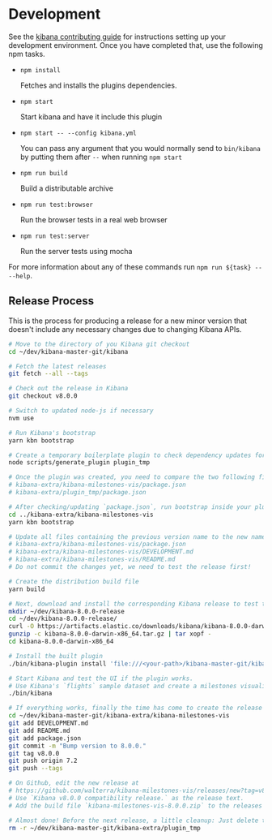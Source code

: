 # Development

See the [kibana contributing guide](https://github.com/elastic/kibana/blob/master/CONTRIBUTING.md) for instructions setting up your development environment. Once you have completed that, use the following npm tasks.

  - `npm install`

    Fetches and installs the plugins dependencies.

  - `npm start`

    Start kibana and have it include this plugin

  - `npm start -- --config kibana.yml`

    You can pass any argument that you would normally send to `bin/kibana` by putting them after `--` when running `npm start`

  - `npm run build`

    Build a distributable archive

  - `npm run test:browser`

    Run the browser tests in a real web browser

  - `npm run test:server`

    Run the server tests using mocha

For more information about any of these commands run `npm run ${task} -- --help`.

## Release Process

This is the process for producing a release for a new minor version that doesn't include any necessary changes due to changing Kibana APIs.

```bash
# Move to the directory of you Kibana git checkout
cd ~/dev/kibana-master-git/kibana

# Fetch the latest releases
git fetch --all --tags

# Check out the release in Kibana
git checkout v8.0.0

# Switch to updated node-js if necessary
nvm use

# Run Kibana's bootstrap
yarn kbn bootstrap

# Create a temporary boilerplate plugin to check dependency updates for plugins
node scripts/generate_plugin plugin_tmp

# Once the plugin was created, you need to compare the two following files and if necessary update the dependencies in your `package.json`
# kibana-extra/kibana-milestones-vis/package.json
# kibana-extra/plugin_tmp/package.json

# After checking/updating `package.json`, run bootstrap inside your plugin's directory
cd ../kibana-extra/kibana-milestones-vis
yarn kbn bootstrap

# Update all files containing the previous version name to the new name
# kibana-extra/kibana-milestones-vis/package.json
# kibana-extra/kibana-milestones-vis/DEVELOPMENT.md
# kibana-extra/kibana-milestones-vis/README.md
# Do not commit the changes yet, we need to test the release first!

# Create the distribution build file
yarn build

# Next, download and install the corresponding Kibana release to test the build via
mkdir ~/dev/kibana-8.0.0-release
cd ~/dev/kibana-8.0.0-release/
curl -O https://artifacts.elastic.co/downloads/kibana/kibana-8.0.0-darwin-x86_64.tar.gz
gunzip -c kibana-8.0.0-darwin-x86_64.tar.gz | tar xopf -
cd kibana-8.0.0-darwin-x86_64

# Install the built plugin
./bin/kibana-plugin install 'file:///<your-path>/kibana-master-git/kibana/plugins/kibana_milestones_vis/build/kibana_milestones_vis-8.0.0.zip'

# Start Kibana and test the UI if the plugin works.
# Use Kibana's `flights` sample dataset and create a milestones visualization.
./bin/kibana

# If everything works, finally the time has come to create the release on Github.
cd ~/dev/kibana-master-git/kibana-extra/kibana-milestones-vis
git add DEVELOPMENT.md
git add README.md
git add package.json
git commit -m "Bump version to 8.0.0."
git tag v8.0.0
git push origin 7.2
git push --tags

# On Github, edit the new release at
# https://github.com/walterra/kibana-milestones-vis/releases/new?tag=v8.0.0
# Use `Kibana v8.0.0 compatibility release.` as the release text.
# Add the build file `kibana-milestones-vis-8.0.0.zip` to the releases' binaries.

# Almost done! Before the next release, a little cleanup: Just delete the temporary plugin you create so you can create another one for comparison for the next release.
rm -r ~/dev/kibana-master-git/kibana-extra/plugin_tmp
```
